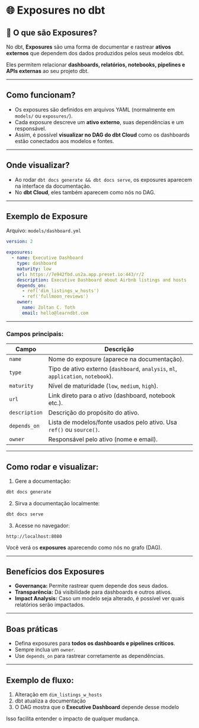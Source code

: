 # 🌐 Exposures no dbt

## 📘 O que são Exposures?

No dbt, **Exposures** são uma forma de documentar e rastrear **ativos externos** que dependem dos dados produzidos pelos seus modelos dbt.  

Eles permitem relacionar **dashboards, relatórios, notebooks, pipelines e APIs externas** ao seu projeto dbt.

---

## Como funcionam?

- Os exposures são definidos em arquivos YAML (normalmente em `models/` ou `exposures/`).
- Cada exposure descreve um **ativo externo**, suas dependências e um responsável.
- Assim, é possível **visualizar no DAG do dbt Cloud** como os dashboards estão conectados aos modelos e fontes.

---

## Onde visualizar?

- Ao rodar `dbt docs generate && dbt docs serve`, os exposures aparecem na interface da documentação.
- No **dbt Cloud**, eles também aparecem como nós no DAG.

---

## Exemplo de Exposure

Arquivo: `models/dashboard.yml`

```yaml
version: 2

exposures:
  - name: Executive Dashboard
    type: dashboard
    maturity: low
    url: https://7e942fbd.us2a.app.preset.io:443/r/2
    description: Executive Dashboard about Airbnb listings and hosts
    depends_on:
      - ref('dim_listings_w_hosts')
      - ref('fullmoon_reviews')
    owner:
      name: Zoltan C. Toth
      email: hello@learndbt.com
```

---

### Campos principais:

| Campo          | Descrição |
|----------------|-----------|
| `name`         | Nome do exposure (aparece na documentação). |
| `type`         | Tipo de ativo externo (`dashboard`, `analysis`, `ml`, `application`, `notebook`). |
| `maturity`     | Nível de maturidade (`low`, `medium`, `high`). |
| `url`          | Link direto para o ativo (dashboard, notebook etc.). |
| `description`  | Descrição do propósito do ativo. |
| `depends_on`   | Lista de modelos/fonte usados pelo ativo. Usa `ref()` ou `source()`. |
| `owner`        | Responsável pelo ativo (nome e email). |

---

## Como rodar e visualizar:

1. Gere a documentação:

```bash
dbt docs generate
```

2. Sirva a documentação localmente:

```bash
dbt docs serve
```

3. Acesse no navegador:

```
http://localhost:8080
```

Você verá os **exposures** aparecendo como nós no grafo (DAG).

---

## Benefícios dos Exposures

- **Governança:** Permite rastrear quem depende dos seus dados.
- **Transparência:** Dá visibilidade para dashboards e outros ativos.
- **Impact Analysis:** Caso um modelo seja alterado, é possível ver quais relatórios serão impactados.

---

## Boas práticas

- Defina exposures para **todos os dashboards e pipelines críticos**.
- Sempre inclua um `owner`.
- Use `depends_on` para rastrear corretamente as dependências.

---

## Exemplo de fluxo:

1. Alteração em `dim_listings_w_hosts`
2. dbt atualiza a documentação
3. O DAG mostra que o **Executive Dashboard** depende desse modelo

Isso facilita entender o impacto de qualquer mudança.
